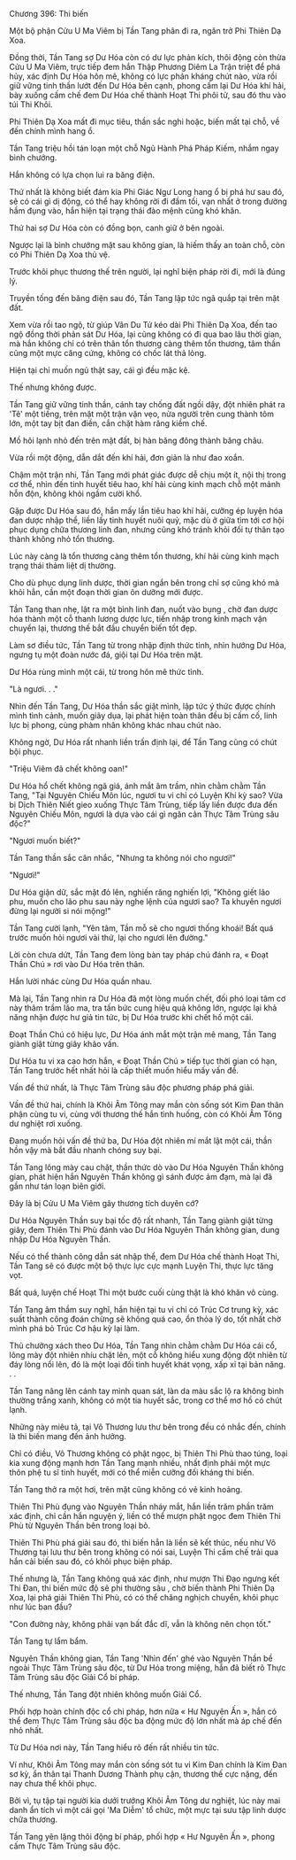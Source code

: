 




Chương 396: Thi biến


Một bộ phận Cửu U Ma Viêm bị Tần Tang phân đi ra, ngăn trở Phi Thiên Dạ Xoa.

Đồng thời, Tần Tang sợ Dư Hóa còn có dư lực phản kích, thôi động còn thừa Cửu U Ma Viêm, trực tiếp đem hắn Thập Phương Diêm La Trận triệt để phá hủy, xác định Dư Hóa hôn mê, không có lực phản kháng chút nào, vừa rồi giữ vững tinh thần lướt đến Dư Hóa bên cạnh, phong cấm lại Dư Hóa khí hải, bày xuống cấm chế đem Dư Hóa chế thành Hoạt Thi phôi tử, sau đó thu vào túi Thi Khôi.

Phi Thiên Dạ Xoa mất đi mục tiêu, thần sắc nghi hoặc, biến mất tại chỗ, về đến chính mình hang ổ.

Tần Tang triệu hồi tán loạn một chỗ Ngũ Hành Phá Pháp Kiếm, nhắm ngay bình chướng.

Hắn không có lựa chọn lui ra băng điện.

Thứ nhất là không biết đám kia Phi Giác Ngư Long hang ổ bị phá hư sau đó, sẽ có cái gì dị động, có thể hay không rời đi đầm tối, vạn nhất ở trong đường hầm đụng vào, hắn hiện tại trạng thái đào mệnh cũng khó khăn.

Thứ hai sợ Dư Hóa còn có đồng bọn, canh giữ ở bên ngoài.

Ngược lại là bình chướng mặt sau không gian, là hiếm thấy an toàn chỗ, còn có Phi Thiên Dạ Xoa thủ vệ.

Trước khôi phục thương thế trên người, lại nghĩ biện pháp rời đi, mới là đúng lý.

Truyền tống đến băng điện sau đó, Tần Tang lập tức ngã quắp tại trên mặt đất.

Xem vừa rồi tao ngộ, từ giúp Vân Du Tử kéo dài Phi Thiên Dạ Xoa, đến tao ngộ đồng thời phản sát Dư Hóa, lại cũng không có đi qua bao lâu thời gian, mà hắn không chỉ có trên thân tổn thương càng thêm tổn thương, tâm thần cũng một mực căng cứng, không có chốc lát thả lỏng.

Hiện tại chỉ muốn ngủ thật say, cái gì đều mặc kệ.

Thế nhưng không được.

Tần Tang giữ vững tinh thần, cánh tay chống đất ngồi dậy, đột nhiên phát ra 'Tê' một tiếng, trên mặt một trận vặn vẹo, nửa người trên cung thành tôm lớn, một tay bịt đan điền, cắn chặt hàm răng kiềm chế.

Mồ hôi lạnh nhỏ đến trên mặt đất, bị hàn băng đông thành băng châu.

Vừa rồi một động, dẫn dắt đến khí hải, đơn giản là như đao xoắn.

Chậm một trận nhi, Tần Tang mới phát giác được dễ chịu một ít, nội thị trong cơ thể, nhìn đến tinh huyết tiêu hao, khí hải cùng kinh mạch chỗ một mảnh hỗn độn, không khỏi ngầm cười khổ.

Gặp được Dư Hóa sau đó, hắn mấy lần tiêu hao khí hải, cưỡng ép luyện hóa đan dược nhập thể, liền lấy tinh huyết nuôi quỷ, mặc dù ở giữa tìm tới cơ hội phục dụng chữa thương linh đan, nhưng cũng khó tránh khỏi đối tự thân tạo thành không nhỏ tổn thương.

Lúc này càng là tổn thương càng thêm tổn thương, khí hải cùng kinh mạch trạng thái thảm liệt dị thường.

Cho dù phục dụng linh dược, thời gian ngắn bên trong chỉ sợ cũng khó mà khỏi hẳn, cần một đoạn thời gian ôn dưỡng mới được.

Tần Tang than nhẹ, lật ra một bình linh đan, nuốt vào bụng , chờ đan dược hóa thành một cỗ thanh lương dược lực, tiến nhập trong kinh mạch vận chuyển lại, thương thế bắt đầu chuyển biến tốt đẹp.

Làm sơ điều tức, Tần Tang từ trong nhập định thức tỉnh, nhìn hướng Dư Hóa, ngưng tụ một đoàn nước đá, giội tại Dư Hóa trên mặt.

Dư Hóa rùng mình một cái, từ trong hôn mê thức tỉnh.

"Là ngươi. . ."

Nhìn đến Tần Tang, Dư Hóa thần sắc giật mình, lập tức ý thức được chính mình tình cảnh, muốn giãy dụa, lại phát hiện toàn thân đều bị cấm cố, linh lực bị phong, cùng phàm nhân không khác nhau chút nào.

Không ngờ, Dư Hóa rất nhanh liền trấn định lại, để Tần Tang cũng có chút bội phục.

"Triệu Viêm đã chết không oan!"

Dư Hóa hổ chết không ngã giá, ánh mắt âm trầm, nhìn chằm chằm Tần Tang, "Tại Nguyên Chiếu Môn lúc, ngươi tu vi chỉ có Luyện Khí kỳ sao? Vừa bị Dịch Thiên Niết gieo xuống Thực Tâm Trùng, tiếp lấy liền được đưa đến Nguyên Chiếu Môn, ngươi là dựa vào cái gì ngăn cản Thực Tâm Trùng sâu độc?"

"Ngươi muốn biết?"

Tần Tang thần sắc cân nhắc, "Nhưng ta không nói cho ngươi!"

"Ngươi!"

Dư Hóa giận dữ, sắc mặt đỏ lên, nghiến răng nghiến lợi, "Không giết lão phu, muốn cho lão phu sau này nghe lệnh của ngươi sao? Ta khuyên ngươi đừng lại người si nói mộng!"

Tần Tang cười lạnh, "Yên tâm, Tần mỗ sẽ cho ngươi thống khoái! Bất quá trước muốn hỏi ngươi vài thứ, lại cho ngươi lên đường."

Lời còn chưa dứt, Tần Tang đem lòng bàn tay pháp chú đánh ra, « Đoạt Thần Chú » rơi vào Dư Hóa trên thân.

Hắn lười nhác cùng Dư Hóa quần nhau.

Mà lại, Tần Tang nhìn ra Dư Hóa đã một lòng muốn chết, đối phó loại tâm cơ này thâm trầm lão ma, tra tấn bức cung hiệu quả không lớn, ngược lại khả năng nhận được hư giả tin tức, bị Dư Hóa trước khi chết hố một cái.

Đoạt Thần Chú có hiệu lực, Dư Hóa ánh mắt một trận mê mang, Tần Tang giành giật từng giây khảo vấn.

Dư Hóa tu vi xa cao hơn hắn, « Đoạt Thần Chú » tiếp tục thời gian có hạn, Tần Tang trước hết nhất hỏi là cấp thiết muốn hiểu mấy vấn đề.

Vấn đề thứ nhất, là Thực Tâm Trùng sâu độc phương pháp phá giải.

Vấn đề thứ hai, chính là Khôi Âm Tông may mắn còn sống sót Kim Đan thân phận cùng tu vi, cùng với thương thế hắn tình huống, còn có Khôi Âm Tông dư nghiệt rơi xuống.

Đang muốn hỏi vấn đề thứ ba, Dư Hóa đột nhiên mí mắt lật một cái, thần hồn vậy mà bắt đầu nhanh chóng suy bại.

Tần Tang lông mày cau chặt, thần thức dò vào Dư Hóa Nguyên Thần không gian, phát hiện hắn Nguyên Thần không gì sánh được ảm đạm, mà lại đã gần như tán loạn biên giới.

Đây là bị Cửu U Ma Viêm gây thương tích duyên cớ?

Dư Hóa Nguyên Thần suy bại tốc độ rất nhanh, Tần Tang giành giật từng giây, đem Thiên Thi Phù đánh vào Dư Hóa Nguyên Thần không gian, dung nhập Dư Hóa Nguyên Thần.

Nếu có thể thành công dẫn sát nhập thể, đem Dư Hóa chế thành Hoạt Thi, Tần Tang sẽ có được một bộ thực lực cực mạnh Luyện Thi, thực lực tăng vọt.

Bất quá, luyện chế Hoạt Thi một bước cuối cùng thật là khó khăn vô cùng.

Tần Tang âm thầm suy nghĩ, hắn hiện tại tu vi chỉ có Trúc Cơ trung kỳ, xác suất thành công đoán chừng sẽ không quá cao, ổn thỏa lý do, tốt nhất chờ mình phá bỏ Trúc Cơ hậu kỳ lại làm.

Thủ chưởng xách theo Dư Hóa, Tần Tang nhìn chằm chằm Dư Hóa cái cổ, lông mày đột nhiên nhíu chặt lên, một cỗ không hiểu xung động đột nhiên từ đáy lòng nổi lên, đó là một loại đối tinh huyết khát vọng, xấp xỉ tại bản năng. . .

Tần Tang nâng lên cánh tay mình quan sát, làn da màu sắc lộ ra không bình thường trắng xanh, không có một tia huyết sắc, trong cơ thể mơ hồ có chút lạnh.

Những này miêu tả, tại Vô Thương lưu thư bên trong đều có nhắc đến, chính là thi biến mang đến ảnh hưởng.

Chỉ có điều, Vô Thương không có phật ngọc, bị Thiên Thi Phù thao túng, loại kia xung động mạnh hơn Tần Tang mạnh nhiều, nhất định phải một mực thôn phệ tu sĩ tinh huyết, mới có thể miễn cưỡng đối kháng thi biến.

Tần Tang thở ra một hơi, trên mặt cũng không có vẻ kinh hoảng.

Thiên Thi Phù đụng vào Nguyên Thần nháy mắt, hắn liền trăm phần trăm xác định, chỉ cần hắn nguyện ý, liền có thể mượn phật ngọc đem Thiên Thi Phù từ Nguyên Thần bên trong loại bỏ.

Thiên Thi Phù phá giải sau đó, thi biến hẳn là liền sẽ kết thúc, nếu như Vô Thương tại lưu thư bên trong không có nói sai, Luyện Thi cấm chế trải qua hắn cải biến sau đó, có khôi phục biện pháp.

Thế nhưng là, Tần Tang không quá xác định, như mượn Thi Đạo ngưng kết Thi Đan, thi biến mức độ sẽ phi thường sâu , chờ biến thành Phi Thiên Dạ Xoa, lại phá giải Thiên Thi Phù, có có thể chăng nghịch chuyển, khôi phục như lúc ban đầu?

"Con đường này, không phải vạn bất đắc dĩ, vẫn là không nên chọn tốt."

Tần Tang tự lẩm bẩm.

Nguyên Thần không gian, Tần Tang 'Nhìn đến' ghé vào Nguyên Thần bề ngoài Thực Tâm Trùng sâu độc, từ Dư Hóa trong miệng, hắn đã biết rõ Thực Tâm Trùng sâu độc Giải Cổ bí pháp.

Thế nhưng, Tần Tang đột nhiên không muốn Giải Cổ.

Phối hợp hoàn chỉnh độc cổ chi pháp, hơn nữa « Hư Nguyên Ấn », hắn có thể đem Thực Tâm Trùng sâu độc ba động mức độ lớn nhất mà áp chế đến nhỏ nhất.

Từ Dư Hóa nơi này, Tần Tang hiểu rõ đến rất nhiều tin tức.

Ví như, Khôi Âm Tông may mắn còn sống sót tu vi Kim Đan chính là Kim Đan sơ kỳ, ẩn thân tại Thanh Dương Thành phụ cận, thương thế cực nặng, đến nay chưa thể khôi phục.

Bởi vì, tụ tập tại người kia dưới trướng Khôi Âm Tông dư nghiệt, lúc này mai danh ẩn tích vì một cái gọi 'Ma Diễm' tổ chức, một mực tại sưu tập linh dược chữa thương.

Tần Tang yên lặng thôi động bí pháp, phối hợp « Hư Nguyên Ấn », phong cấm Thực Tâm Trùng sâu độc.




